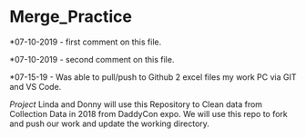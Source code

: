 # Merge_Practice

*07-10-2019 - first comment on this file.

*07-10-2019 - second comment on this file.

*07-15-19 -  Was able to pull/push to Github 2 excel files my work PC via GIT and VS Code. 




*Project*
Linda and Donny will use this Repository to Clean data from Collection Data in 2018 from DaddyCon expo. We will use this repo to fork and push our work and update the working directory. 
